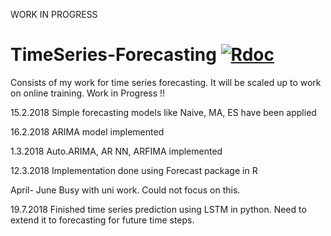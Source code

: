 WORK IN PROGRESS

# TimeSeries-Forecasting [![Rdoc](http://www.rdocumentation.org/badges/version/performanceEstimation)](http://www.rdocumentation.org/packages/performanceEstimation)

Consists of my work for time series forecasting. It will be scaled up to work on online training. Work in Progress !!


15.2.2018
Simple forecasting models like Naive, MA, ES have been applied

16.2.2018
ARIMA model implemented

1.3.2018
 Auto.ARIMA, AR NN, ARFIMA implemented

12.3.2018
Implementation done using Forecast package in R

April- June
Busy with uni work. Could not focus on this.

19.7.2018
Finished time series prediction using LSTM in python. Need to extend it to forecasting for future time steps.
